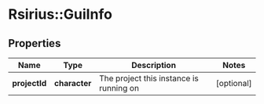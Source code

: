 # Rsirius::GuiInfo



## Properties
Name | Type | Description | Notes
------------ | ------------- | ------------- | -------------
**projectId** | **character** | The project this instance is running on | [optional] 


